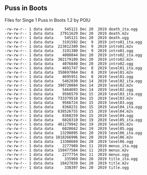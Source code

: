## Puss in Boots

Files for Singe 1 Puss in Boots 1.2 by POIU

    -rw-rw-r-- 1 data data     545121 Dec 20  2019 death_ita.ogg
    -rw-rw-r-- 1 data data   27911629 Dec 20  2019 death.m2v
    -rw-rw-r-- 1 data data     545121 Dec 20  2019 death.ogg
    -rw-rw-r-- 1 data data    3191592 Dec  9  2019 intro01_ita.ogg
    -rw-rw-r-- 1 data data  223012389 Dec  9  2019 intro01.m2v
    -rw-rw-r-- 1 data data    3191380 Dec  9  2019 intro01.ogg
    -rw-rw-r-- 1 data data    4080844 Dec 20  2019 intro02_ita.ogg
    -rw-rw-r-- 1 data data  302179189 Dec 20  2019 intro02.m2v
    -rw-rw-r-- 1 data data    4076840 Dec 20  2019 intro02.ogg
    -rw-rw-r-- 1 data data    4691747 Dec  8  2019 level01_ita.ogg
    -rw-rw-r-- 1 data data  350697864 Dec  8  2019 level01.m2v
    -rw-rw-r-- 1 data data    4695951 Dec  8  2019 level01.ogg
    -rw-rw-r-- 1 data data    5462030 Dec 14  2019 level02_ita.ogg
    -rw-rw-r-- 1 data data  390720004 Dec 14  2019 level02.m2v
    -rw-rw-r-- 1 data data    5464693 Dec 14  2019 level02.ogg
    -rw-rw-r-- 1 data data    9566579 Dec 15  2019 level03_ita.ogg
    -rw-rw-r-- 1 data data  733379518 Dec 15  2019 level03.m2v
    -rw-rw-r-- 1 data data    9566724 Dec 15  2019 level03.ogg
    -rw-rw-r-- 1 data data    8368231 Dec 15  2019 level04_ita.ogg
    -rw-rw-r-- 1 data data  638526755 Dec 15  2019 level04.m2v
    -rw-rw-r-- 1 data data    8368259 Dec 15  2019 level04.ogg
    -rw-rw-r-- 1 data data    6028310 Dec 19  2019 level05_ita.ogg
    -rw-rw-r-- 1 data data  461279942 Dec 19  2019 level05.m2v
    -rw-rw-r-- 1 data data    6028662 Dec 19  2019 level05.ogg
    -rw-rw-r-- 1 data data   13298895 Dec 20  2019 level06_ita.ogg
    -rw-rw-r-- 1 data data 1018266996 Dec 20  2019 level06.m2v
    -rw-rw-r-- 1 data data   13300669 Dec 20  2019 level06.ogg
    -rw-rw-r-- 1 data data    2277989 Dec 11  2019 menus_ita.ogg
    -rw-rw-r-- 1 data data  158477584 Dec 11  2019 menus.m2v
    -rw-rw-r-- 1 data data    2277754 Dec 11  2019 menus.ogg
    -rw-rw-r-- 1 data data     335969 Dec 20  2019 title_ita.ogg
    -rw-rw-r-- 1 data data   18427839 Dec 20  2019 title.m2v
    -rw-rw-r-- 1 data data     338397 Dec 20  2019 title.ogg

